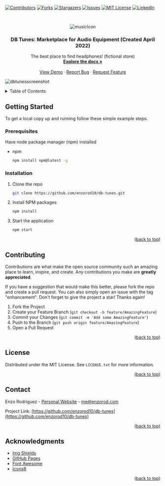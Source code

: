 <a name="readme-top"></a>

[![Contributors][contributors-shield]][contributors-url]
[![Forks][forks-shield]][forks-url]
[![Stargazers][stars-shield]][stars-url]
[![Issues][issues-shield]][issues-url]
[![MIT License][license-shield]][license-url]
[![LinkedIn][linkedin-shield]][linkedin-url]

<!-- PROJECT LOGO -->
<br />
<div align="center">

![musicIcon](https://user-images.githubusercontent.com/93365813/193397970-07b6744d-74dd-4c27-b809-2f4042f9ac61.png)

<h3 align="center">DB Tunes: Marketplace for Audio Equipment (Created April 2022)</h3>

  <p align="center">
    The best place to find headphones! (fictional store)
    <br />
    <a href="https://github.com/enzorod10/db-tunes"><strong>Explore the docs »</strong></a>
    <br />
    <br />
    <a href="https://enzorod10.github.io/db-tunes/">View Demo</a>
    ·
    <a href="https://github.com/enzorod10/db-tunes/issues">Report Bug</a>
    ·
    <a href="https://github.com/enzorod10/db-tunes/issues">Request Feature</a>
  </p>
</div>

![dbtunesscreenshot](https://user-images.githubusercontent.com/93365813/193398197-b5ac2361-1a0a-43c8-8e5e-337ba43b93f4.png)


<!-- TABLE OF CONTENTS -->
<details>
  <summary>Table of Contents</summary>
  <ol>
    <li>
      <a href="#getting-started">Getting Started</a>
      <ul>
        <li><a href="#prerequisites">Prerequisites</a></li>
        <li><a href="#installation">Installation</a></li>
      </ul>
    </li>
    <li><a href="#usage">Usage</a></li>
    <li><a href="#contributing">Contributing</a></li>
    <li><a href="#license">License</a></li>
    <li><a href="#contact">Contact</a></li>
    <li><a href="#acknowledgments">Acknowledgments</a></li>
  </ol>
</details>

<!-- GETTING STARTED -->
## Getting Started

To get a local copy up and running follow these simple example steps.

### Prerequisites

Have node package manager (npm) installed
* npm
  ```sh
  npm install npm@latest -g
  ```

### Installation

1. Clone the repo
   ```sh
   git clone https://github.com/enzorod10/db-tunes.git
   ```
2. Install NPM packages
   ```sh
   npm install
   ```
3. Start the application
   ```sh
   npm start
   ```

<p align="right">(<a href="#readme-top">back to top</a>)</p>

<!-- CONTRIBUTING -->
## Contributing

Contributions are what make the open source community such an amazing place to learn, inspire, and create. Any contributions you make are **greatly appreciated**.

If you have a suggestion that would make this better, please fork the repo and create a pull request. You can also simply open an issue with the tag "enhancement".
Don't forget to give the project a star! Thanks again!

1. Fork the Project
2. Create your Feature Branch (`git checkout -b feature/AmazingFeature`)
3. Commit your Changes (`git commit -m 'Add some AmazingFeature'`)
4. Push to the Branch (`git push origin feature/AmazingFeature`)
5. Open a Pull Request

<p align="right">(<a href="#readme-top">back to top</a>)</p>


<!-- LICENSE -->
## License

Distributed under the MIT License. See `LICENSE.txt` for more information.

<p align="right">(<a href="#readme-top">back to top</a>)</p>



<!-- CONTACT -->
## Contact

Enzo Rodriguez - [Personal Website](https://enzorod.com) - me@enzorod.com

Project Link: [https://github.com/enzorod10/db-tunes](https://github.com/enzorod10/db-tunes)

<p align="right">(<a href="#readme-top">back to top</a>)</p>



<!-- ACKNOWLEDGMENTS -->
## Acknowledgments

* [Img Shields](https://shields.io)
* [GitHub Pages](https://pages.github.com)
* [Font Awesome](https://fontawesome.com)
* [Icons8](https://icons8.com/)

<p align="right">(<a href="#readme-top">back to top</a>)</p>

<!-- MARKDOWN LINKS & IMAGES -->
<!-- https://www.markdownguide.org/basic-syntax/#reference-style-links -->
[contributors-shield]: https://img.shields.io/github/contributors/enzorod10/db-tunes.svg?style=for-the-badge
[contributors-url]: https://github.com/enzorod10/db-tunes/graphs/contributors
[forks-shield]: https://img.shields.io/github/forks/enzorod10/db-tunes.svg?style=for-the-badge
[forks-url]: https://github.com/enzorod10/db-tunes/network/members
[stars-shield]: https://img.shields.io/github/stars/enzorod10/db-tunes.svg?style=for-the-badge
[stars-url]: https://github.com/enzorod10/db-tunes/stargazers
[issues-shield]: https://img.shields.io/github/issues/enzorod10/db-tunes.svg?style=for-the-badge
[issues-url]: https://github.com/enzorod10/db-tunes/issues
[license-shield]: https://img.shields.io/github/license/enzorod10/db-tunes.svg?style=for-the-badge
[license-url]: https://github.com/enzorod10/db-tunes/blob/main/LICENSE
[linkedin-shield]: https://img.shields.io/badge/-LinkedIn-black.svg?style=for-the-badge&logo=linkedin&colorB=555
[linkedin-url]: https://linkedin.com/in/enzo-rod
